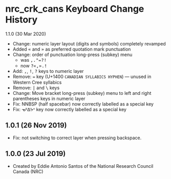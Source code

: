 nrc_crk_cans Keyboard Change History
====================================

1.1.0 (30 Mar 2020)

 - Change: numeric layer layout (digits and symbols) completely revamped
 - Added <kbd>«</kbd> and <kbd>»</kbd> as preferred quotation mark punctuation 
 - Change: order of punctuation long-press (subkey) menu
    - was <kbd>,</kbd><kbd>.</kbd><kbd>"</kbd><kbd>᐀</kbd><kbd>?</kbd><kbd>!</kbd>
    - now <kbd>?</kbd><kbd>«</kbd><kbd>,</kbd><kbd>»</kbd><kbd>.</kbd><kbd>!</kbd>
 - Add: <kbd>,</kbd>, <kbd>!</kbd>, <kbd>?</kbd> keys to numeric layer
 - Remove: <kbd>᐀</kbd> key (U+1400 `CANADIAN SYLLABICS HYPHEN`) — unused in Western Cree syllabics
 - Remove: <kbd>|</kbd> and <kbd>\\</kbd> keys
 - Change: Move bracket long-press (subkey) menu to left and right parentheses keys in numeric layer
 - Fix: NNBSP (half spacebar) now correctly labelled as a special key
 - Fix: <kbd>ᓀᐦᐃᔭᐤ</kbd> key now correctly labelled as a special key

1.0.1 (26 Nov 2019)
-------------------

* Fix: not switching to correct layer when pressing backspace.

1.0.0 (23 Jul 2019)
-------------------

* Created by Eddie Antonio Santos of the National Research Council Canada (NRC)

